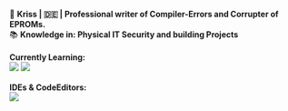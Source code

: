 👤 <strong>Kriss | 🇩🇪 | Professional writer of Compiler-Errors and Corrupter of EPROMs.</strong><br> 
📚 <strong>Knowledge in: Physical IT Security and building Projects</strong><br>
<br>
<strong>Currently Learning:</strong><br>
<img src="https://img.shields.io/badge/HTML-black?logo=html5&logoColor=orange"/> 
<img src="https://img.shields.io/badge/C%2B%2B-black?logo=c%2B%2B&logoColor=lightblue" />
<br><br>
<strong>IDEs & CodeEditors:</strong><br>
<img src="https://img.shields.io/badge/VisualStudio/Code-black?logo=visualstudiocode&logoColor=white">
<br><br>

<!---
Katerkojote/Katerkojote is a ✨ special ✨ repository because its `README.md` (this file) appears on your GitHub profile.
You can click the Preview link to take a look at your changes.
--->
